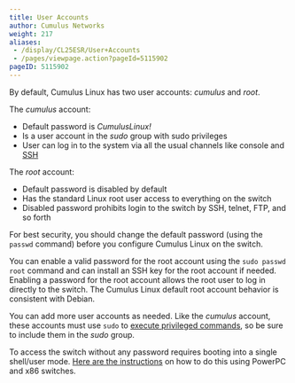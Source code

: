 ```yaml
---
title: User Accounts
author: Cumulus Networks
weight: 217
aliases:
 - /display/CL25ESR/User+Accounts
 - /pages/viewpage.action?pageId=5115902
pageID: 5115902
---
```

By default, Cumulus Linux has two user accounts: *cumulus* and *root*.

The *cumulus* account:

  - Default password is *CumulusLinux\!*
  - Is a user account in the *sudo* group with sudo privileges
  - User can log in to the system via all the usual channels like
    console and
    [SSH](/cumulus-linux-25esr/System-Management/Authentication-Authorization-and-Accounting/SSH-for-Remote-Access)

The *root* account:

  - Default password is disabled by default
  - Has the standard Linux root user access to everything on the switch
  - Disabled password prohibits login to the switch by SSH, telnet, FTP,
    and so forth

For best security, you should change the default password (using the
`passwd` command) before you configure Cumulus Linux on the switch.

You can enable a valid password for the root account using the `sudo
passwd root` command and can install an SSH key for the root account if
needed. Enabling a password for the root account allows the root user to
log in directly to the switch. The Cumulus Linux default root account
behavior is consistent with Debian.

You can add more user accounts as needed. Like the *cumulus* account,
these accounts must use `sudo` to 
[execute privileged commands](/cumulus-linux-25esr/System-Management/Authentication-Authorization-and-Accounting/Using-sudo-to-Delegate-Privileges),
so be sure to include them in the *sudo* group.

To access the switch without any password requires booting into a single
shell/user mode.
[Here are the instructions](/cumulus-linux-25esr/Monitoring-and-Troubleshooting/Single-User-Mode-Boot-Recovery)
on how to do this using PowerPC and x86 switches.
